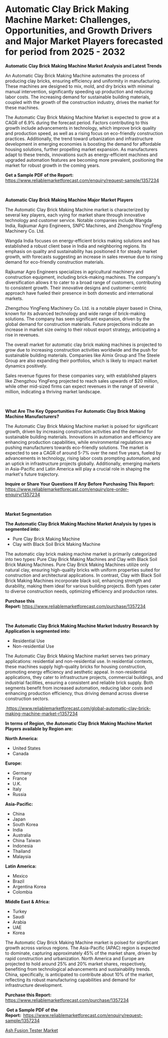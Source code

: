 <p><h1>Automatic Clay Brick Making Machine Market: Challenges, Opportunities, and Growth Drivers and Major Market Players forecasted for period from 2025 - 2032</h1></p><p><strong>Automatic Clay Brick Making Machine Market Analysis and Latest Trends</strong></p>
<p><p>An Automatic Clay Brick Making Machine automates the process of producing clay bricks, ensuring efficiency and uniformity in manufacturing. These machines are designed to mix, mold, and dry bricks with minimal manual intervention, significantly speeding up production and reducing labor costs. The increasing demand for sustainable building materials, coupled with the growth of the construction industry, drives the market for these machines.</p><p>The Automatic Clay Brick Making Machine Market is expected to grow at a CAGR of 6.9% during the forecast period. Factors contributing to this growth include advancements in technology, which improve brick quality and production speed, as well as a rising focus on eco-friendly construction practices. Additionally, the trend toward urbanization and infrastructure development in emerging economies is boosting the demand for affordable housing solutions, further propelling market expansion. As manufacturers adapt to these trends, innovations such as energy-efficient machines and upgraded automation features are becoming more prevalent, positioning the market for robust growth in the coming years.</p></p>
<p><strong>Get a Sample PDF of the Report:&nbsp;</strong> <a href="https://www.reliablemarketforecast.com/enquiry/request-sample/1357234?utm_campaign=2485&utm_medium=2&utm_source=Github&utm_content=ia&utm_term=16022025&utm_id=automatic-clay-brick-making-machine">https://www.reliablemarketforecast.com/enquiry/request-sample/1357234</a></p>
<p>&nbsp;</p>
<p><strong>Automatic Clay Brick Making Machine Major Market Players</strong></p>
<p><p>The Automatic Clay Brick Making Machine market is characterized by several key players, each vying for market share through innovative technology and customer service. Notable companies include Wangda India, Rajkumar Agro Engineers, SNPC Machines, and Zhengzhou YingFeng Machinery Co. Ltd. </p><p>Wangda India focuses on energy-efficient bricks making solutions and has established a robust client base in India and neighboring regions. Its emphasis on quality and sustainability has positioned it for steady market growth, with forecasts suggesting an increase in sales revenue due to rising demand for eco-friendly construction materials.</p><p>Rajkumar Agro Engineers specializes in agricultural machinery and construction equipment, including brick-making machines. The company's diversification allows it to cater to a broad range of customers, contributing to consistent growth. Their innovative designs and customer-centric approach have fueled their presence in both domestic and international markets.</p><p>Zhengzhou YingFeng Machinery Co. Ltd. is a notable player based in China, known for its advanced technology and wide range of brick-making solutions. The company has seen significant expansion, driven by the global demand for construction materials. Future projections indicate an increase in market size owing to their robust export strategy, anticipating a rise in revenues.</p><p>The overall market for automatic clay brick making machines is projected to grow due to increasing construction activities worldwide and the push for sustainable building materials. Companies like Aimix Group and The Steele Group are also expanding their portfolios, which is likely to impact market dynamics positively.</p><p>Sales revenue figures for these companies vary, with established players like Zhengzhou YingFeng projected to reach sales upwards of $20 million, while other mid-sized firms can expect revenues in the range of several million, indicating a thriving market landscape.</p></p>
<p>&nbsp;</p>
<p><strong>What Are The Key Opportunities For Automatic Clay Brick Making Machine Manufacturers?</strong></p>
<p><p>The Automatic Clay Brick Making Machine market is poised for significant growth, driven by increasing construction activities and the demand for sustainable building materials. Innovations in automation and efficiency are enhancing production capabilities, while environmental regulations are pushing manufacturers towards eco-friendly solutions. The market is expected to see a CAGR of around 5-7% over the next five years, fueled by advancements in technology, rising labor costs prompting automation, and an uptick in infrastructure projects globally. Additionally, emerging markets in Asia-Pacific and Latin America will play a crucial role in shaping the market's future trajectory.</p></p>
<p><strong>Inquire or Share Your Questions If Any Before Purchasing This Report:</strong> <a href="https://www.reliablemarketforecast.com/enquiry/pre-order-enquiry/1357234?utm_campaign=2485&utm_medium=2&utm_source=Github&utm_content=ia&utm_term=16022025&utm_id=automatic-clay-brick-making-machine">https://www.reliablemarketforecast.com/enquiry/pre-order-enquiry/1357234</a></p>
<p>&nbsp;</p>
<p><strong>Market Segmentation</strong></p>
<p><strong>The Automatic Clay Brick Making Machine Market Analysis by types is segmented into:</strong></p>
<p><ul><li>Pure Clay Brick Making Machine</li><li>Clay with Black Soil Brick Making Machine</li></ul></p>
<p><p>The automatic clay brick making machine market is primarily categorized into two types: Pure Clay Brick Making Machines and Clay with Black Soil Brick Making Machines. Pure Clay Brick Making Machines utilize only natural clay, ensuring high-quality bricks with uniform properties suited for construction and architectural applications. In contrast, Clay with Black Soil Brick Making Machines incorporate black soil, enhancing strength and durability, making them ideal for various building projects. Both types cater to diverse construction needs, optimizing efficiency and production rates.</p></p>
<p><strong>Purchase this Report:&nbsp;</strong><a href="https://www.reliablemarketforecast.com/purchase/1357234?utm_campaign=2485&utm_medium=2&utm_source=Github&utm_content=ia&utm_term=16022025&utm_id=automatic-clay-brick-making-machine">https://www.reliablemarketforecast.com/purchase/1357234</a></p>
<p>&nbsp;</p>
<p><strong>The Automatic Clay Brick Making Machine Market Industry Research by Application is segmented into:</strong></p>
<p><ul><li>Residential Use</li><li>Non-residential Use</li></ul></p>
<p><p>The Automatic Clay Brick Making Machine market serves two primary applications: residential and non-residential use. In residential contexts, these machines supply high-quality bricks for housing construction, promoting energy efficiency and aesthetic appeal. In non-residential applications, they cater to infrastructure projects, commercial buildings, and industrial facilities, ensuring a consistent and reliable brick supply. Both segments benefit from increased automation, reducing labor costs and enhancing production efficiency, thus driving demand across diverse construction sectors.</p></p>
<p><a href="https://www.reliablemarketforecast.com/global-automatic-clay-brick-making-machine-market-r1357234?utm_campaign=2485&utm_medium=2&utm_source=Github&utm_content=ia&utm_term=16022025&utm_id=automatic-clay-brick-making-machine">&nbsp;https://www.reliablemarketforecast.com/global-automatic-clay-brick-making-machine-market-r1357234</a></p>
<p><strong>In terms of Region, the Automatic Clay Brick Making Machine Market Players available by Region are:</strong></p>
<p>
    <p> <strong> North America: </strong>
        <ul>
            <li>United States</li>
            <li>Canada</li>
        </ul>
        </p> 
    <p> <strong> Europe: </strong>
        <ul>
            <li>Germany</li>
            <li>France</li>
            <li>U.K.</li>
            <li>Italy</li>
            <li>Russia</li>
        </ul>
        </p> 
    <p> <strong> Asia-Pacific: </strong>
        <ul>
            <li>China</li>
            <li>Japan</li>
            <li>South Korea</li>
            <li>India</li>
            <li>Australia</li>
            <li>China Taiwan</li>
            <li>Indonesia</li>
            <li>Thailand</li>
            <li>Malaysia</li>
        </ul>
        </p> 
    <p> <strong> Latin America: </strong>
        <ul>
            <li>Mexico</li>
            <li>Brazil</li>
            <li>Argentina Korea</li>
            <li>Colombia</li>
        </ul>
        </p> 
    <p> <strong> Middle East & Africa: </strong>
        <ul>
            <li>Turkey</li>
            <li>Saudi</li>
            <li>Arabia</li>
            <li>UAE</li>
            <li>Korea</li>
        </ul>
    </p>
    </p>
<p><p>The Automatic Clay Brick Making Machine market is poised for significant growth across various regions. The Asia-Pacific (APAC) region is expected to dominate, capturing approximately 45% of the market share, driven by rapid construction and urbanization. North America and Europe are projected to hold around 25% and 20% market shares, respectively, benefiting from technological advancements and sustainability trends. China, specifically, is anticipated to contribute about 10% of the market, reflecting its robust manufacturing capabilities and demand for infrastructure development.</p></p>
<p><strong>Purchase this Report: </strong><a href="https://www.reliablemarketforecast.com/purchase/1357234?utm_campaign=2485&utm_medium=2&utm_source=Github&utm_content=ia&utm_term=16022025&utm_id=automatic-clay-brick-making-machine">https://www.reliablemarketforecast.com/purchase/1357234</a></p>
<p>&nbsp;<strong>Get a Sample PDF of the Report:&nbsp;&nbsp;</strong><a href="https://www.reliablemarketforecast.com/enquiry/request-sample/1357234?utm_campaign=2485&utm_medium=2&utm_source=Github&utm_content=ia&utm_term=16022025&utm_id=automatic-clay-brick-making-machine">https://www.reliablemarketforecast.com/enquiry/request-sample/1357234</a></p>
<p><strong></strong></p>
<p><p><a href="https://github.com/uramalorr/Market-Research-Report-List-1/blob/main/ash-fusion-tester-market.md?utm_campaign=2485&utm_medium=2&utm_source=Github&utm_content=ia&utm_term=16022025&utm_id=automatic-clay-brick-making-machine">Ash Fusion Tester Market</a></p></p>
